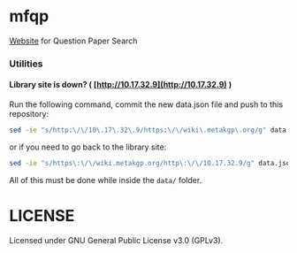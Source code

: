 # mfqp
[Website](http://metakgp.github.io/mfqp/) for Question Paper Search

### Utilities

#### Library site is down? ( [http://10.17.32.9](http://10.17.32.9) )

Run the following command, commit the new data.json file and
push to this repository:

```sh
sed -ie "s/http:\/\/10\.17\.32\.9/https:\/\/wiki\.metakgp\.org/g" data.json
```

or if you need to go back to the library site:

```sh
sed -ie "s/https\:\/\/wiki.metakgp.org/http\:\/\/10.17.32.9/g" data.json
```

All of this must be done while inside the `data/` folder.

# LICENSE
Licensed under GNU General Public License v3.0 (GPLv3).
